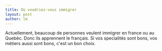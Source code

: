 ```yaml
---
title: Où voudriez-vous immigrer  
layout: post
author: lm
---
```

<p>Actuellement, beaucoup de personnes veulent immigrer en france ou au Quebèc. Donc ils apprennent le français. Si vos specialités sont bons, vos métiers aussi sont bons, c'est un bon choix.</p>
